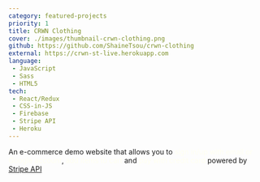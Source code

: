 ```yaml
---
category: featured-projects
priority: 1
title: CRWN Clothing
cover: ./images/thumbnail-crwn-clothing.png
github: https://github.com/ShaineTsou/crwn-clothing
external: https://crwn-st-live.herokuapp.com
language: 
 - JavaScript
 - Sass
 - HTML5
tech:
 - React/Redux
 - CSS-in-JS
 - Firebase
 - Stripe API
 - Heroku
---
```

An e-commerce demo website that allows you to <span style="color: ivory">sign in/up with email or Google account</span>, <span style="color: ivory">add items to cart</span> and <span style="color: ivory">pay with credit card</span> powered by [Stripe API](https://stripe.com/)